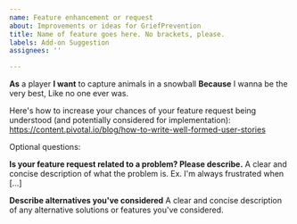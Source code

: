 ```yaml
---
name: Feature enhancement or request
about: Improvements or ideas for GriefPrevention
title: Name of feature goes here. No brackets, please.
labels: Add-on Suggestion
assignees: ''

---
```


**As** a player
**I want** to capture animals in a snowball
**Because** I wanna be the very best, Like no one ever was.

Here's how to increase your chances of your feature request being understood (and potentially considered for implementation): https://content.pivotal.io/blog/how-to-write-well-formed-user-stories

Optional questions:

**Is your feature request related to a problem? Please describe.**
A clear and concise description of what the problem is. Ex. I'm always frustrated when [...]

**Describe alternatives you've considered**
A clear and concise description of any alternative solutions or features you've considered.
